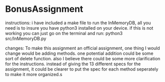 # BonusAssignment

instructions:
i have included a make file to run the InMemoryDB, all you need is to insure you have 
python3 installed on your device. if this is not working you can just go on the terminal 
and run: python3 src/InMemoryDB.py

changes:
To make this assignment an official assignment, one thing I would change would be adding methods.
one potential addition could be some sort of delete function. also I believe there could be some
more clarification for the instructions. instead of giving the 13 different specs for the assignment,
it could be clearer to put the spec for each method seperately to make it more organized.s